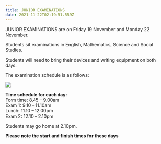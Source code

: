```yaml
---
title: JUNIOR EXAMINATIONS
date: 2021-11-22T02:19:51.559Z
---
```

JUNIOR EXAMINATIONS are on Friday 19 November and Monday 22 November.

Students sit examinations in English, Mathematics, Science and Social Studies.

Students will need to bring their devices and writing equipment on both days.

The examination schedule is as follows:

![](https://res.cloudinary.com/whanganuihigh/image/upload/v1636677341/Events/Junior_Exam_Timetable.jpg)



**Time schedule for each day:**  
Form time:  	8.45 – 9.00am  
Exam 1:       	9.10 – 11.10am  
Lunch:         	11.10 – 12.00pm  
Exam 2:       	12.10 – 2.10pm  

Students may go home at 2.10pm.  

 **Please note the start and finish times for these days**